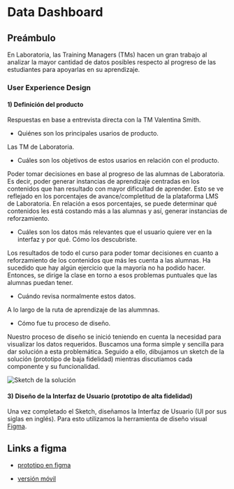 # Data Dashboard

## Preámbulo

En Laboratoria, las Training Managers (TMs) hacen un gran trabajo al analizar la
mayor cantidad de datos posibles respecto al progreso de las estudiantes para
apoyarlas en su aprendizaje.


### User Experience Design

#### 1) Definición del producto

Respuestas en base a entrevista directa con la TM Valentina Smith.

* Quiénes son los principales usarios de producto.

Las TM de Laboratoria.

* Cuáles son los objetivos de estos usarios en relación con el producto.

Poder tomar decisiones en base al progreso de las alumnas de Laboratoria. Es decir,
poder generar instancias de aprendizaje centradas en los contenidos que han resultado 
con mayor dificultad de aprender. Esto se ve reflejado en los porcentajes de 
avance/completitud de la plataforma LMS de Laboratoria. En relación a esos porcentajes,
se puede determinar qué contenidos les está costando más a las alumnas y así, generar instancias de reforzamiento.

* Cuáles son los datos más relevantes que el usuario quiere ver en la interfaz y
  por qué. Cómo los descubriste.

Los resultados de todo el curso para poder tomar decisiones en cuanto a reforzamiento
de los contenidos que más les cuenta a las alumnas. 
Ha sucedido que hay algún ejercicio que la mayoría no ha podido hacer. Entonces, se
dirige la clase en torno a esos problemas puntuales que las alumnas puedan tener.

* Cuándo revisa normalmente estos datos.

A lo largo de la ruta de aprendizaje de las alummnas.


* Cómo fue tu proceso de diseño.

Nuestro proceso de diseño se inició teniendo en cuenta la necesidad para visualizar los
datos requeridos. Buscamos una forma simple y sencilla para dar solución a esta problemática.
Seguido a ello, dibujamos un sketch de la solución (prototipo de baja fidelidad) mientras discutiamos cada componente y su funcionalidad.

![Sketch de la solución](/home/antonella/Escritorio/proyectos/scl-2018-05-bc-core-pm-datadashboard/sketch-solucion.jpg)


#### 3) Diseño de la Interfaz de Usuario (prototipo de alta fidelidad)

Una vez completado el Sketch, diseñamos la Interfaz de Usuario (UI por sus
siglas en inglés). Para esto utilizamos la herramienta de
diseño visual [Figma](https://www.figma.com/).



## Links a figma

* [prototipo en figma](https://www.figma.com/proto/UqXWJ2KS08huu8cFGQiHwP6R/tabla-laboratoria?scaling=min-zoom&node-id=2%3A0)

* [versión móvil](https://www.figma.com/proto/F8I0Zvd5Sdf91MK3am589kc7/mobile-version?scaling=contain&node-id=3%3A92)

